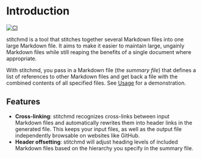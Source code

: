 # Introduction

[![CI](https://github.com/abhinav/stitchmd/actions/workflows/ci.yml/badge.svg)](https://github.com/abhinav/stitchmd/actions/workflows/ci.yml)

stitchmd is a tool that stitches together several Markdown files
into one large Markdown file.
It aims to make it easier to maintain large, ungainly Markdown files
while still reaping the benefits of a single document where appropriate.

With stitchmd, you pass in a Markdown file (the *summary file*)
that defines a list of references to other Markdown files
and get back a file with the combined contents of all specified files.
See [Usage](usage.md) for a demonstration.

## Features

- **Cross-linking**:
  stitchmd recognizes cross-links between input Markdown files
  and automatically rewrites them into header links in the generated file.
  This keeps your input files, as well as the output file
  independently browsable on websites like GitHub.
- **Header offsetting**:
  stitchmd will adjust heading levels of included Markdown files
  based on the hierarchy you specify in the summary file.
